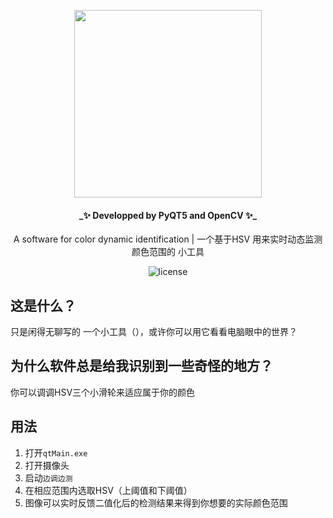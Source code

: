 <div align="center">

<p align="center">
    <img src="https://github.com/Panzer-Jack/ColorDetect_software/assets/81006731/a7d26ee3-db20-443c-a0e1-6cfc607801c1" alt="" width="300px">
</p>
<h4>_✨ Developped by PyQT5 and OpenCV ✨_  </h4>
A software for color dynamic identification  | 一个基于HSV 用来实时动态监测颜色范围的 小工具 
</div> 

<p align="center">
    <img src="https://img.shields.io/badge/Python-3.8+-blue" alt="license">
</p>


## 这是什么？
只是闲得无聊写的 一个小工具（），或许你可以用它看看电脑眼中的世界？


## 为什么软件总是给我识别到一些奇怪的地方？
你可以调调HSV三个小滑轮来适应属于你的颜色


## 用法
1. 打开`qtMain.exe`
2. 打开摄像头
3. 启动`边调边测`
4. 在相应范围内选取HSV（上阈值和下阈值）
5. 图像可以实时反馈二值化后的检测结果来得到你想要的实际颜色范围

